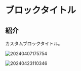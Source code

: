# ブロックタイトル

## 紹介

カスタムブロックタイトル。

![20240407175754](https://static-docs.nocobase.com/20240407175754.png)

![20240423110346](https://static-docs.nocobase.com/20240423110346.png)

